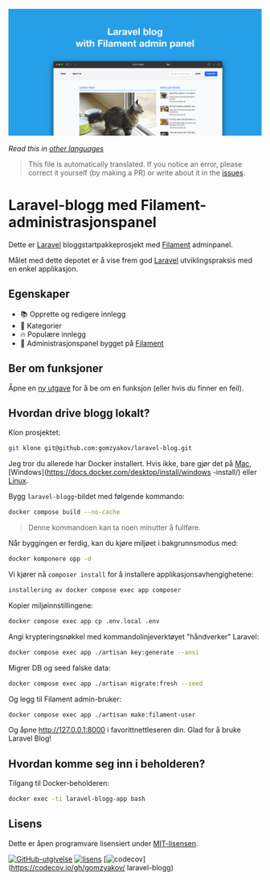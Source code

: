 ![Laravel-blogg med Filament-administrasjonspanel](../docs/social-preview-en.png)

_Read this in [other languages](./Translations.md)_

>This file is automatically translated. If you notice an error, please correct it yourself (by making a PR) or write about it in the [issues](https://github.com/gomzyakov/laravel-blog/issues).

# Laravel-blogg med Filament-administrasjonspanel

Dette er [Laravel](https://laravel.com) bloggstartpakkeprosjekt med [Filament](https://filamentphp.com) adminpanel.

Målet med dette depotet er å vise frem god [Laravel](https://laravel.com) utviklingspraksis med en enkel applikasjon.

## Egenskaper

- 📚 Opprette og redigere innlegg
- 🥑 Kategorier
- 🔥 Populære innlegg
- 🎉 Administrasjonspanel bygget på [Filament](https://filamentphp.com)

## Ber om funksjoner

Åpne en [ny utgave](https://github.com/gomzyakov/laravel-blog/issues/new) for å be om en funksjon (eller hvis du finner en feil).

## Hvordan drive blogg lokalt?

Klon prosjektet:

``` bash
git klone git@github.com:gomzyakov/laravel-blog.git
```

Jeg tror du allerede har Docker installert. Hvis ikke, bare gjør det på [Mac](https://docs.docker.com/desktop/install/mac-install/), [Windows](https://docs.docker.com/desktop/install/windows -install/) eller [Linux](https://docs.docker.com/desktop/install/linux-install/).

Bygg `laravel-blogg`-bildet med følgende kommando:

``` bash
docker compose build --no-cache
```

>Denne kommandoen kan ta noen minutter å fullføre.

Når byggingen er ferdig, kan du kjøre miljøet i bakgrunnsmodus med:

``` bash
docker komponere opp -d
```

Vi kjører nå `composer install` for å installere applikasjonsavhengighetene:

``` bash
installering av docker compose exec app composer
```

Kopier miljøinnstillingene:

``` bash
docker compose exec app cp .env.local .env
```

Angi krypteringsnøkkel med kommandolinjeverktøyet "håndverker" Laravel:

``` bash
docker compose exec app ./artisan key:generate --ansi
```

Migrer DB og seed falske data:

``` bash
docker compose exec app ./artisan migrate:fresh --seed
```

Og legg til Filament admin-bruker:

``` bash
docker compose exec app ./artisan make:filament-user
```

Og åpne http://127.0.0.1:8000 i favorittnettleseren din. Glad for å bruke Laravel Blog!

## Hvordan komme seg inn i beholderen?

Tilgang til Docker-beholderen:

``` bash
docker exec -ti laravel-blogg-app bash
```

## Lisens

Dette er åpen programvare lisensiert under [MIT-lisensen](https://github.com/gomzyakov/php-code-style/blob/main/LICENSE).


[![GitHub-utgivelse](https://img.shields.io/github/release/gomzyakov/laravel-blog.svg)](https://github.com/gomzyakov/laravel-blog/releases/latest)
[![lisens](https://img.shields.io/badge/License-MIT-green.svg)](https://github.com/gomzyakov/laravel-blog/blob/development/LICENSE)
[![codecov](https://codecov.io/gh/gomzyakov/laravel-blog/branch/main/graph/badge.svg?token=4CYTVMVUYV)](https://codecov.io/gh/gomzyakov/ laravel-blogg)
